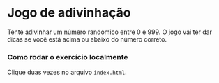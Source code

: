 # Jogo de adivinhação

Tente adivinhar um número randomico entre 0 e 999. O jogo vai ter dar dicas se você está acima ou abaixo do número correto.

### Como rodar o exercício localmente

Clique duas vezes no arquivo `index.html`.